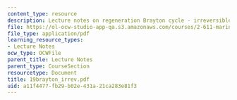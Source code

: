 ```yaml
---
content_type: resource
description: Lecture notes on regeneration Brayton cycle - irreversible.
file: https://ol-ocw-studio-app-qa.s3.amazonaws.com/courses/2-611-marine-power-and-propulsion-fall-2006/a11f4477fb29b02e431a21ca283e81f3_19brayton_irrev.pdf
file_type: application/pdf
learning_resource_types:
- Lecture Notes
ocw_type: OCWFile
parent_title: Lecture Notes
parent_type: CourseSection
resourcetype: Document
title: 19brayton_irrev.pdf
uid: a11f4477-fb29-b02e-431a-21ca283e81f3
---
```

